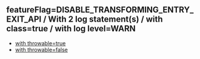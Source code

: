 ## featureFlag=DISABLE_TRANSFORMING_ENTRY_EXIT_API / With 2 log statement(s) / with class=true / with log level=WARN

* [with throwable=true](throwable-true/index.md)
* [with throwable=false](throwable-false/index.md)


